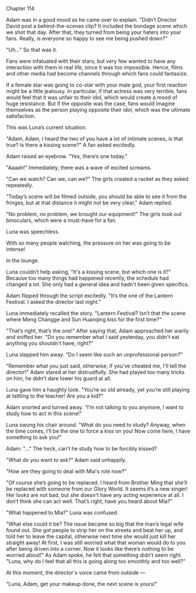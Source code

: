 Chapter 114

Adam was in a good mood as he came over to explain. "Didn’t Director David post a behind-the-scenes clip? It included the bondage scene which we shot that day. After that, they turned from being your haters into your fans. Really, is everyone so happy to see me being pushed down?"


"Uh…" So that was it.


Fans were infatuated with their stars, but very few wanted to have any interaction with them in real life, since it was too impossible. Hence, films and other media had become channels through which fans could fantasize.


If a female star was going to co-star with your male god, your first reaction might be a little jealousy. In particular, if that actress was very terrible, fans would feel that it was unfair to their idol, which would create a mood of huge resistance. But if the opposite was the case, fans would imagine themselves as the person playing opposite their idol, which was the ultimate satisfaction.


This was Luna’s current situation.


"Adam, Adam, I heard the two of you have a lot of intimate scenes, is that true? Is there a kissing scene?" A fan asked excitedly.


Adam raised an eyebrow. "Yes, there’s one today."


"Aaaah!" Immediately, there was a wave of excited screams.


"Can we watch? Can we, can we?" The girls created a racket as they asked repeatedly.


"Today’s scene will be filmed outside, you should be able to see it from the fringes, but at that distance it might not be very clear," Adam replied.


"No problem, no problem, we brought our equipment!" The girls took out binoculars, which were a must-have for a fan.


Luna was speechless.


With so many people watching, the pressure on her was going to be intense!


In the lounge.


Luna couldn’t help asking, "It's a kissing scene, but which one is it?" Because too many things had happened recently, the schedule had changed a lot. She only had a general idea and hadn't been given specifics.


Adam flipped through the script excitedly. "It’s the one of the Lantern Festival. I asked the director last night."


Luna immediately recalled the story. "Lantern Festival? Isn’t that the scene where Meng Changge and Sun Huanqing kiss for the first time?"


"That’s right, that’s the one!" After saying that, Adam approached her warily and sniffed her. "Do you remember what I said yesterday, you didn't eat anything you shouldn't have, right?"


Luna slapped him away. "Do I seem like such an unprofessional person?"


"Remember what you just said, otherwise, if you’ve cheated me, I'll tell the director!" Adam stared at her distrustfully. She had played too many tricks on him, he didn’t dare lower his guard at all.


Luna gave him a haughty look. "You’re so old already, yet you’re still playing at tattling to the teacher! Are you a kid?"


Adam snorted and turned away. "I’m not talking to you anymore, I want to study how to act in this scene!"


Luna swung his chair around. "What do you need to study? Anyway, when the time comes, I’ll be the one to force a kiss on you! Now come here, I have something to ask you!"


Adam: "…" The heck, can’t he study how to be forcibly kissed?


"What do you want to ask?" Adam said unhappily.


"How are they going to deal with Mia's role now?"


"Of course she’s going to be replaced. I heard from Brother Ming that she’ll be replaced with someone from our Glory World. It seems it’s a new singer! Her looks are not bad, but she doesn't have any acting experience at all. I don’t think she can act well. That’s right, have you heard about Mia?"


"What happened to Mia?" Luna was confused.


"What else could it be? The issue became so big that the man’s legal wife found out. She got people to strip her on the streets and beat her up, and told her to leave the capital, otherwise next time she would just kill her straight away! At first, I was still worried what that woman would do to you after being driven into a corner. Now it looks like there’s nothing to be worried about!" As Adam spoke, he felt that something didn’t seem right. "Luna, why do I feel that all this is going along too smoothly and too well?"


At this moment, the director's voice came from outside —


"Luna, Adam, get your makeup done, the next scene is yours!"


